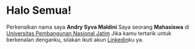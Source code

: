 # Halo Semua!

Perkenalkan nama saya **Andry Syva Maldini**
Saya seorang **Mahasiswa** di [Universitas Pembangunan Nasional Jatim](https://www.upnjatim.ac.id/)
Jika kamu tertarik untuk berkenalan denganku, silakan ikuti akun [Linkedin](https://www.linkedin.com/in/andrymldni/)ku ya.
